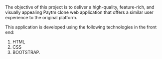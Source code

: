 The objective of this project is to deliver a high-quality, feature-rich, and visually appealing Paytm clone web application that offers a similar user experience to the original platform.

This application is developed using the following technologies in the front end:

1. HTML
2. CSS
3. BOOTSTRAP.
